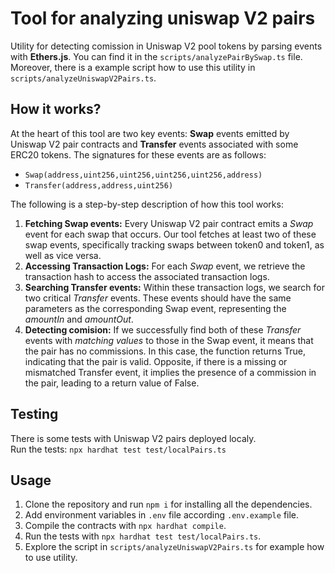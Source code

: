 # Tool for analyzing uniswap V2 pairs
Utility for detecting comission in Uniswap V2 pool tokens by parsing events with **Ethers.js**. You can find it in the `scripts/analyzePairBySwap.ts` file. Moreover, there is a example script how to use this utility in `scripts/analyzeUniswapV2Pairs.ts`.

## How it works?
At the heart of this tool are two key events: **Swap** events emitted by Uniswap V2 pair contracts and **Transfer** events associated with some ERC20 tokens. The signatures for these events are as follows: <br>
- `Swap(address,uint256,uint256,uint256,uint256,address)` <br>
- `Transfer(address,address,uint256)` <br>

The following is a step-by-step description of how this tool works:

1. **Fetching Swap events:** Every Uniswap V2 pair contract emits a *Swap* event for each swap that occurs. Our tool fetches at least two of these swap events, specifically tracking swaps between token0 and token1, as well as vice versa.
2. **Accessing Transaction Logs:** For each *Swap* event, we retrieve the transaction hash to access the associated transaction logs.
3. **Searching Transfer events:** Within these transaction logs, we search for two critical *Transfer* events. These events should have the same parameters as the corresponding Swap event, representing the *amountIn* and *amountOut*.
4. **Detecting comision:** If we successfully find both of these *Transfer* events with *matching values* to those in the Swap event, it means that the pair has no commissions. In this case, the function returns True, indicating that the pair is valid. Opposite, if there is a missing or mismatched Transfer event, it implies the presence of a commission in the pair, leading to a return value of False.

## Testing
There is some tests with Uniswap V2 pairs deployed localy. <br>
Run the tests:
`npx hardhat test test/localPairs.ts`

## Usage
1. Clone the repository and run `npm i` for installing all the dependencies.
2. Add environment variables in `.env` file according `.env.example` file.
3. Compile the contracts with `npx hardhat compile`.
4. Run the tests with `npx hardhat test test/localPairs.ts`.
5. Explore the script in `scripts/analyzeUniswapV2Pairs.ts` for example how to use utility.